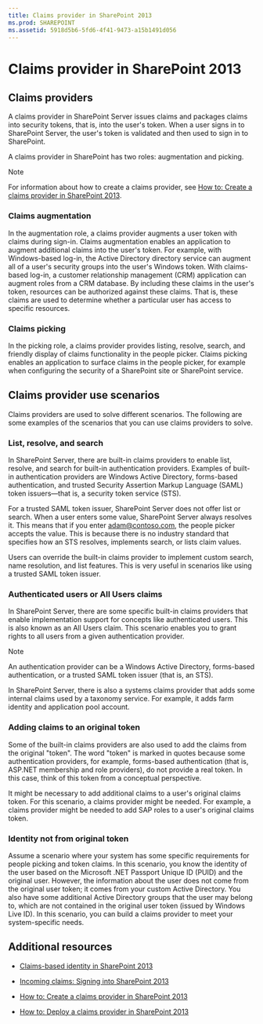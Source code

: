 ```yaml
---
title: Claims provider in SharePoint 2013
ms.prod: SHAREPOINT
ms.assetid: 5918d5b6-5fd6-4f41-9473-a15b1491d056
---
```



# Claims provider in SharePoint 2013

## Claims providers

A claims provider in SharePoint Server issues claims and packages claims into security tokens, that is, into the user's token. When a user signs in to SharePoint Server, the user's token is validated and then used to sign in to SharePoint. 
  
    
    
A claims provider in SharePoint has two roles: augmentation and picking. 
  
    
    

> [!NOTE]  
> For information about how to create a claims provider, see  [How to: Create a claims provider in SharePoint 2013](how-to-create-a-claims-provider-in-sharepoint-2013.md). 
  
    
    


### Claims augmentation

In the augmentation role, a claims provider augments a user token with claims during sign-in. Claims augmentation enables an application to augment additional claims into the user's token. For example, with Windows-based log-in, the Active Directory directory service can augment all of a user's security groups into the user's Windows token. With claims-based log-in, a customer relationship management (CRM) application can augment roles from a CRM database. By including these claims in the user's token, resources can be authorized against these claims. That is, these claims are used to determine whether a particular user has access to specific resources. 
  
    
    

### Claims picking

In the picking role, a claims provider provides listing, resolve, search, and friendly display of claims functionality in the people picker. Claims picking enables an application to surface claims in the people picker, for example when configuring the security of a SharePoint site or SharePoint service. 
  
    
    

## Claims provider use scenarios

Claims providers are used to solve different scenarios. The following are some examples of the scenarios that you can use claims providers to solve. 
  
    
    

### List, resolve, and search

In SharePoint Server, there are built-in claims providers to enable list, resolve, and search for built-in authentication providers. Examples of built-in authentication providers are Windows Active Directory, forms-based authentication, and trusted Security Assertion Markup Language (SAML) token issuers—that is, a security token service (STS). 
  
    
    
For a trusted SAML token issuer, SharePoint Server does not offer list or search. When a user enters some value, SharePoint Server always resolves it. This means that if you enter adam@contoso.com, the people picker accepts the value. This is because there is no industry standard that specifies how an STS resolves, implements search, or lists claim values. 
  
    
    
Users can override the built-in claims provider to implement custom search, name resolution, and list features. This is very useful in scenarios like using a trusted SAML token issuer. 
  
    
    

### Authenticated users or All Users claims

In SharePoint Server, there are some specific built-in claims providers that enable implementation support for concepts like authenticated users. This is also known as an All Users claim. This scenario enables you to grant rights to all users from a given authentication provider.
  
    
    

> [!NOTE]  
> An authentication provider can be a Windows Active Directory, forms-based authentication, or a trusted SAML token issuer (that is, an STS). 
  
    
    

In SharePoint Server, there is also a systems claims provider that adds some internal claims used by a taxonomy service. For example, it adds farm identity and application pool account. 
  
    
    

### Adding claims to an original token

Some of the built-in claims providers are also used to add the claims from the original "token". The word "token" is marked in quotes because some authentication providers, for example, forms-based authentication (that is, ASP.NET membership and role providers), do not provide a real token. In this case, think of this token from a conceptual perspective. 
  
    
    
It might be necessary to add additional claims to a user's original claims token. For this scenario, a claims provider might be needed. For example, a claims provider might be needed to add SAP roles to a user's original claims token. 
  
    
    

### Identity not from original token

Assume a scenario where your system has some specific requirements for people picking and token claims. In this scenario, you know the identity of the user based on the Microsoft .NET Passport Unique ID (PUID) and the original user. However, the information about the user does not come from the original user token; it comes from your custom Active Directory. You also have some additional Active Directory groups that the user may belong to, which are not contained in the original user token (issued by Windows Live ID). In this scenario, you can build a claims provider to meet your system-specific needs. 
  
    
    

## Additional resources
<a name="bk_addresources"> </a>


-  [Claims-based identity in SharePoint 2013](claims-based-identity-in-sharepoint-2013.md)
    
  
-  [Incoming claims: Signing into SharePoint 2013](incoming-claims-signing-into-sharepoint-2013.md)
    
  
-  [How to: Create a claims provider in SharePoint 2013](how-to-create-a-claims-provider-in-sharepoint-2013.md)
    
  
-  [How to: Deploy a claims provider in SharePoint 2013](how-to-deploy-a-claims-provider-in-sharepoint-2013.md)
    
  

